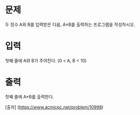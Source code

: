 # 문제
두 정수 A와 B를 입력받은 다음, A×B를 출력하는 프로그램을 작성하시오.

# 입력
첫째 줄에 A와 B가 주어진다. (0 < A, B < 10)

# 출력
첫째 줄에 A×B를 출력한다.

[출처] (https://www.acmicpc.net/problem/10998)
